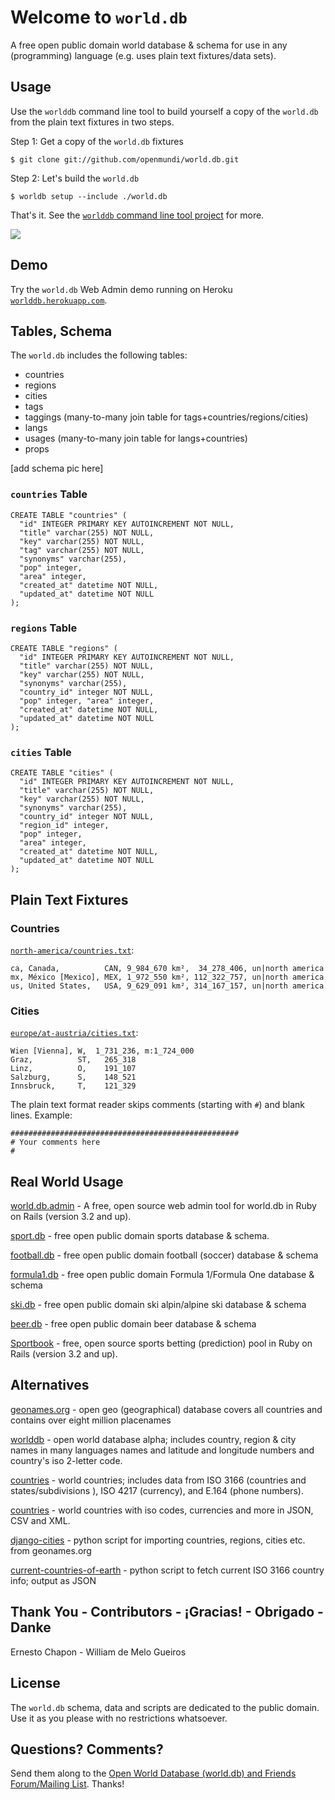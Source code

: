# Welcome to `world.db`

A free open public domain world database & schema
for use in any (programming) language
(e.g. uses plain text fixtures/data sets).


## Usage

Use the `worlddb` command line tool to build yourself a copy of
the `world.db` from the plain text fixtures in two steps.

Step 1:  Get a copy of the `world.db` fixtures

    $ git clone git://github.com/openmundi/world.db.git

Step 2:  Let's build the `world.db`

    $ worldb setup --include ./world.db

That's it. See the [`worlddb` command line tool project](https://github.com/geraldb/world.db.ruby)
for more.


![](https://raw.github.com/openmundi/world.db/master/i/sqlitestudio.png)


## Demo

Try the `world.db` Web Admin demo running
on Heroku [`worlddb.herokuapp.com`](http://worlddb.herokuapp.com).

## Tables, Schema

The `world.db` includes the following tables:

* countries
* regions
* cities
* tags
* taggings (many-to-many join table for tags+countries/regions/cities)
* langs
* usages (many-to-many join table for langs+countries)
* props

[add schema pic here]

###  `countries` Table

    CREATE TABLE "countries" (
      "id" INTEGER PRIMARY KEY AUTOINCREMENT NOT NULL,
      "title" varchar(255) NOT NULL,
      "key" varchar(255) NOT NULL,
      "tag" varchar(255) NOT NULL,
      "synonyms" varchar(255),
      "pop" integer,
      "area" integer,
      "created_at" datetime NOT NULL,
      "updated_at" datetime NOT NULL
    );

###  `regions` Table

    CREATE TABLE "regions" (
      "id" INTEGER PRIMARY KEY AUTOINCREMENT NOT NULL,
      "title" varchar(255) NOT NULL,
      "key" varchar(255) NOT NULL,
      "synonyms" varchar(255),
      "country_id" integer NOT NULL,
      "pop" integer, "area" integer,
      "created_at" datetime NOT NULL,
      "updated_at" datetime NOT NULL
    );

###  `cities` Table

    CREATE TABLE "cities" (
      "id" INTEGER PRIMARY KEY AUTOINCREMENT NOT NULL,
      "title" varchar(255) NOT NULL,
      "key" varchar(255) NOT NULL,
      "synonyms" varchar(255),
      "country_id" integer NOT NULL,
      "region_id" integer,
      "pop" integer,
      "area" integer,
      "created_at" datetime NOT NULL,
      "updated_at" datetime NOT NULL
    );



## Plain Text Fixtures

### Countries

[`north-america/countries.txt`](https://github.com/openmundi/world.db/blob/master/north-america/countries.txt):

```
ca, Canada,          CAN, 9_984_670 km²,  34_278_406, un|north america
mx, México [Mexico], MEX, 1_972_550 km², 112_322_757, un|north america
us, United States,   USA, 9_629_091 km², 314_167_157, un|north america
```

### Cities

[`europe/at-austria/cities.txt`](https://github.com/openmundi/world.db/blob/master/europe/at-austria/cities.txt):

```
Wien [Vienna], W,  1_731_236, m:1_724_000
Graz,          ST,   265_318
Linz,          O,    191_107
Salzburg,      S,    148_521
Innsbruck,     T,    121_329
```

The plain text format reader skips comments (starting with `#`)
and blank lines. Example:

```
###################################################
# Your comments here
#
```



## Real World Usage

[world.db.admin](https://github.com/geraldb/world.db.admin) - A free, open source web admin tool for world.db in Ruby on Rails (version 3.2 and up).

[sport.db](https://github.com/opensport) - free open public domain sports database & schema.

[football.db](https://github.com/openfootball) -  free open public domain football (soccer) database & schema

[formula1.db](https://github.com/opensport/formula1.db) - free open public domain Formula 1/Formula One database & schema

[ski.db](https://github.com/opensport/ski.db) -  free open public domain ski alpin/alpine ski database & schema

[beer.db](https://github.com/openbeer) - free open public domain beer database & schema

[Sportbook](https://github.com/openbookie/sportbook) - free, open source sports betting (prediction) pool
in Ruby on Rails (version 3.2 and up). 


## Alternatives

[geonames.org](http://geonames.org) - open geo (geographical) database covers all countries and contains over eight million placenames

[worlddb](http://code.google.com/p/worlddb) -  open world database alpha; includes country, region & city names in many languages names and latitude and longitude numbers and country's iso 2-letter code.

[countries](https://github.com/hexorx/countries) - world countries; includes data from ISO 3166 (countries and states/subdivisions ), ISO 4217 (currency), and E.164 (phone numbers).

[countries](https://github.com/mledoze/countries) - world countries with iso codes, currencies and more in JSON, CSV and XML.

[django-cities](https://github.com/coderholic/django-cities) - python script for importing countries, regions, cities etc. from geonames.org

[current-countries-of-earth](https://github.com/ewheeler/current-countries-of-earth) - python script to fetch current ISO 3166 country info; output as JSON



## Thank You - Contributors - ¡Gracias! - Obrigado - Danke

Ernesto Chapon - William de Melo Gueiros

## License

The `world.db` schema, data and scripts are dedicated to the public domain.
Use it as you please with no restrictions whatsoever.

## Questions? Comments?

Send them along to the [Open World Database (world.db) and Friends Forum/Mailing List](http://groups.google.com/group/openmundi). 
Thanks!
